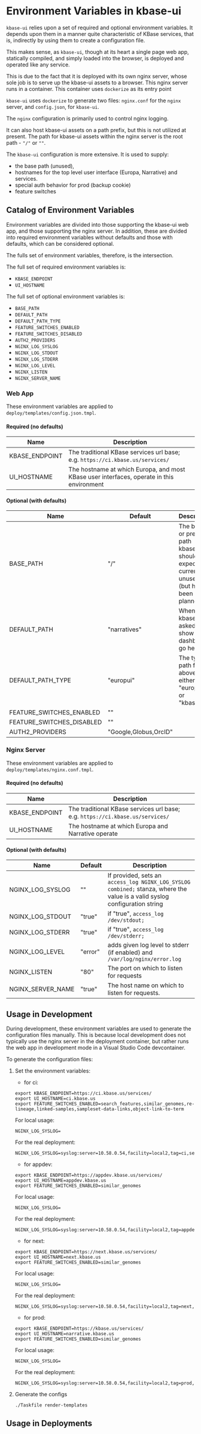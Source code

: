 # Environment Variables in kbase-ui

`kbase-ui` relies upon a set of required and optional environment
variables. It depends upon them in a manner quite characteristic of KBase services, that
is, indirectly by using them to create a configuration file.

This makes sense, as `kbase-ui`, though at its heart a single page web app,
statically compiled, and simply loaded into the browser, is deployed and
operated like any service.

This is due to the fact that it is deployed with its own nginx server, whose sole job is
to serve up the kbase-ui assets to a browser. This nginx server runs in a
container. This container uses `dockerize` as its entry point

`kbase-ui` uses `dockerize` to generate two files: `nginx.conf` for the `nginx`
server, and `config.json`, for `kbase-ui`.

The `nginx` configuration is primarily used to control nginx logging. 

It can also host kbase-ui assets on a path prefix, but this is not utilized at
present. The path for kbase-ui assets within the nginx server is the root path -
`"/"` or `""`.

The `kbase-ui` configuration is more extensive. It is used to supply:

- the base path (unused),
- hostnames for the top level user interface (Europa, Narrative) and services.
- special auth behavior for prod (backup cookie)
- feature switches

## Catalog of Environment Variables

Environment variables are divided into those supporting the kbase-ui web app, and those
supporting the nginx server. In addition, these are divided into required environment
variables without defaults and those with defaults, which can be considered optional.

The fulls set of environment variables, therefore, is the intersection. 

The full set of required environment variables is:

- `KBASE_ENDPOINT`
- `UI_HOSTNAME`

The full set of optional environment variables is:

- `BASE_PATH`
- `DEFAULT_PATH`
- `DEFAULT_PATH_TYPE`
- `FEATURE_SWITCHES_ENABLED`
- `FEATURE_SWITCHES_DISABLED`
- `AUTH2_PROVIDERS`
- `NGINX_LOG_SYSLOG`
- `NGINX_LOG_STDOUT`
- `NGINX_LOG_STDERR`
- `NGINX_LOG_LEVEL`
- `NGINX_LISTEN`
- `NGINX_SERVER_NAME`

### Web App

These environment variables are applied to `deploy/templates/config.json.tmpl`.

#### Required (no defaults)

| Name           | Description                                                                               |
|----------------|-------------------------------------------------------------------------------------------|
| KBASE_ENDPOINT | The traditional KBase services url base; e.g. `https://ci.kbase.us/services/`             |
| UI_HOSTNAME    | The hostname at which Europa, and most KBase user interfaces, operate in this environment |

#### Optional (with defaults)

| Name                      | Default               | Description                                                                               |
|---------------------------|-----------------------|-------------------------------------------------------------------------------------------|
| BASE_PATH                 | "/"                   | The base, or prefix, path kbase-ui should expect; currently unused (but had been planned) |
| DEFAULT_PATH              | "narratives"          | When kbase-ui is asked to show the dashboard, go here [1]                                 |
| DEFAULT_PATH_TYPE         | "europui"             | The type of path for the above - either "europaui" or "kbaseui"                           |
| FEATURE_SWITCHES_ENABLED  | ""                    |                                                                                           |
| FEATURE_SWITCHES_DISABLED | ""                    |                                                                                           |
| AUTH2_PROVIDERS           | "Google,Globus,OrcID" |                                                                                           |



### Nginx Server

These environment variables are applied to `deploy/templates/nginx.conf.tmpl`.

#### Required (no defaults)

| Name           | Description                                                                   |
|----------------|-------------------------------------------------------------------------------|
| KBASE_ENDPOINT | The traditional KBase services url base; e.g. `https://ci.kbase.us/services/` |
| UI_HOSTNAME    | The hostname at which Europa and Narrative operate                            |


#### Optional (with defaults)

| Name              | Default | Description                                                                                                                 |
|-------------------|---------|-----------------------------------------------------------------------------------------------------------------------------|
| NGINX_LOG_SYSLOG  | ""      | If provided, sets an `access_log NGINX_LOG_SYSLOG combined;` stanza, where the value is a valid syslog configuration string |
| NGINX_LOG_STDOUT  | "true"  | if "true", `access_log /dev/stdout;`                                                                                        |
| NGINX_LOG_STDERR  | "true"  | if "true", `access_log /dev/stderr;`                                                                                        |
| NGINX_LOG_LEVEL   | "error" | adds given log level to stderr (if enabled) and `/var/log/nginx/error.log`                                                  |
| NGINX_LISTEN      | "80"    | The port on which to listen for requests                                                                                    |
| NGINX_SERVER_NAME | "true"  | The host name on which to listen for requests.                                                                              |

## Usage in Development

During development, these environment variables are used to generate the configuration
files manually. This is because local development does not typically use the nginx
server in the deployment container, but rather runs the web app in development mode in a
Visual Studio Code devcontainer.

To generate the configuration files:

1. Set the environment variables:

    - for ci:

    ```shell
    export KBASE_ENDPOINT=https://ci.kbase.us/services/
    export UI_HOSTNAME=ci.kbase.us
    export FEATURE_SWITCHES_ENABLED=search_features,similar_genomes,re-lineage,linked-samples,sampleset-data-links,object-link-to-term
    ```

    For local usage:

    ```shell
    NGINX_LOG_SYSLOG=
    ```

    For the real deployment:

    ```shell
    NGINX_LOG_SYSLOG=syslog:server=10.58.0.54,facility=local2,tag=ci,severity=info
    ```

    - for appdev:

    ```shell
    export KBASE_ENDPOINT=https://appdev.kbase.us/services/
    export UI_HOSTNAME=appdev.kbase.us
    export FEATURE_SWITCHES_ENABLED=similar_genomes
    ```

    For local usage:

    ```shell
    NGINX_LOG_SYSLOG=
    ```

    For the real deployment:

    ```shell
    NGINX_LOG_SYSLOG=syslog:server=10.58.0.54,facility=local2,tag=appdev,severity=info
    ```

    - for next:

    ```shell
    export KBASE_ENDPOINT=https://next.kbase.us/services/
    export UI_HOSTNAME=next.kbase.us
    export FEATURE_SWITCHES_ENABLED=similar_genomes
    ```

    For local usage:

    ```shell
    NGINX_LOG_SYSLOG=
    ```

    For the real deployment:

    ```shell
    NGINX_LOG_SYSLOG=syslog:server=10.58.0.54,facility=local2,tag=next,severity=info
    ```

    - for prod:

    ```shell
    export KBASE_ENDPOINT=https://kbase.us/services/
    export UI_HOSTNAME=narrative.kbase.us
    export FEATURE_SWITCHES_ENABLED=similar_genomes
    ```

    For local usage:

    ```shell
    NGINX_LOG_SYSLOG=
    ```

    For the real deployment:

    ```shell
    NGINX_LOG_SYSLOG=syslog:server=10.58.0.54,facility=local2,tag=prod,severity=info
    ```

2. Generate the configs

    ```shell
    ./Taskfile render-templates
    ```

## Usage in Deployments